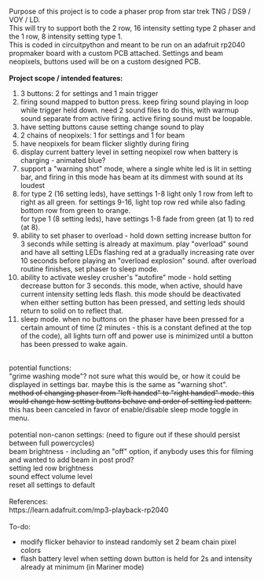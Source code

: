 Purpose of this project is to code a phaser prop from star trek TNG / DS9 / VOY / LD.<br>
This will try to support both the 2 row, 16 intensity setting type 2 phaser and the 1 row, 8 intensity setting type 1.<br>
This is coded in circuitpython and meant to be run on an adafruit rp2040 propmaker board with a custom PCB attached. Settings and beam neopixels, buttons used will be on a custom designed PCB.
<br><br>
<strong>Project scope / intended features:</strong><br>
<ol>
	<li>
3 buttons: 2 for settings and 1 main trigger</li>
<li>firing sound mapped to button press. keep firing sound playing in loop while trigger held down.  need 2 sound files to do this, with warmup sound separate from active firing.  active firing sound must be loopable.</li>
<li>have setting buttons cause setting change sound to play</li>
<li>2 chains of neopixels: 1 for settings and 1 for beam</li>
<li>have neopixels for beam flicker slightly during firing</li>
<li>display current battery level in setting neopixel row when battery is charging - animated blue?</li>
<li>support a "warning shot" mode, where a single white led is lit in setting bar, and firing in this mode has beam at its dimmest with sound at its loudest</li>
<li>for type 2 (16 setting leds), have settings 1-8 light only 1 row from left to right as all green. for settings 9-16, light top row red while also fading bottom row from green to orange.<br>
	for type 1 (8 setting leds), have settings 1-8 fade from green (at 1) to red (at 8).</li>
<li>ability to set phaser to overload - hold down setting increase button for 3 seconds while setting is already at maximum. play "overload" sound and have all setting LEDs flashing red at a gradually increasing rate over 10 seconds before playing an "overload explosion" sound. after overload routine finishes, set phaser to sleep mode.</li>
<li>ability to activate wesley crusher's "autofire" mode - hold setting decrease button for 3 seconds.  this mode, when active, should have current intensity setting leds flash. this mode should be deactivated when either setting button has been pressed, and setting leds should return to solid on to reflect that.</li>
<li>sleep mode. when no buttons on the phaser have been pressed for a certain amount of time (2 minutes - this is a constant defined at the top of the code), all lights turn off and power use is minimized until a button has been pressed to wake again.</li>
</ol><br>
potential functions:<br>
"grime washing mode"?  not sure what this would be, or how it could be displayed in settings bar. maybe this is the same as "warning shot".<br>
<strike>method of changing phaser from "left handed" to "right handed" mode.  this would change how setting buttons behave and order of setting led pattern.</strike> this has been canceled in favor of enable/disable sleep mode toggle in menu.<br>
<br>
potential non-canon settings: (need to figure out if these should persist between full powercycles)<br>
beam brightness - including an "off" option, if anybody uses this for filming and wanted to add beam in post prod?<br>
setting led row brightness<br>
sound effect volume level<br>
reset all settings to default<br>
<br>References:<br>
https://learn.adafruit.com/mp3-playback-rp2040
<br>
<br>
To-do:
<ul>
<li>
modify flicker behavior to instead randomly set 2 beam chain pixel colors
</li>
<li>
flash battery level when setting down button is held for 2s and intensity already at minimum (in Mariner mode)
</li>
</ul>
